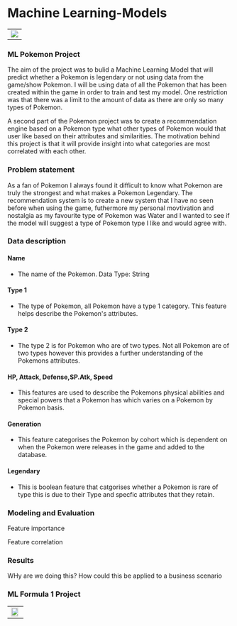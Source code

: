 # Machine Learning-Models
<table>
  <tr>
    <td valign="top"><img src="https://github.com/dwellin98/MachineLearning-Models/blob/master/Images/pokemon-water-types.jpg" >
  </tr>
 </table>

### ML Pokemon Project 
The aim of the project was to bulid a Machine Learning Model that will predict whether a Pokemon is legendary or not using data from the game/show Pokemon. I will be using data of all the Pokemon that has been created within the game in order to train and test my model. One restriction was that there was a limit to the amount of data as there are only so many types of Pokemon.

A second part of the Pokemon project was to create a recommendation engine based on a Pokemon type what other types of Pokemon would that user like based on their attributes and similarities. The motivation behind this project is that it will provide insight into what categories are most correlated with each other.

### Problem statement
As a fan of Pokemon I always found it difficult to know what Pokemon are truly the strongest and what makes a Pokemon Legendary. The recommendation system is to create a new system that I have no seen before when using the game, futhermore my personal movtivation and nostalgia as my favourite type of Pokemon was Water and I wanted to see if the model will suggest a type of Pokemon type I like and would agree with.

### Data description
#### Name

* The name of the Pokemon. Data Type: String

#### Type 1

* The type of Pokemon, all Pokemon have a type 1 category. This feature helps describe the Pokemon's attributes.

#### Type 2

* The type 2 is for Pokemon who are of two types. Not all Pokemon are of two types however this provides a further understanding of the Pokemons attributes.

#### HP, Attack, Defense,SP.Atk, Speed

* This features are used to describe the Pokemons physical abilities and special powers that a Pokemon has which varies on a Pokemon by Pokemon basis.

#### Generation

* This feature categorises the Pokemon by cohort which is dependent on when the Pokemon were releases in the game and added to the database.

#### Legendary

* This is boolean feature that catgorises whether a Pokemon is rare of type this is due to their Type and specfic attributes that they retain. 

### Modeling and Evaluation

Feature importance

Feature correlation


### Results

WHy are we doing this?
How could this be applied to a business scenario

### ML Formula 1 Project
<table>
  <tr>
    <td valign="top"><img src="https://github.com/dwellin98/MachineLearning-Models/blob/master/Images/header-formula.jpg" width=90% height=40%>
  </tr>
 </table>
